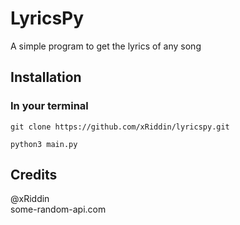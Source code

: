 # LyricsPy
A simple program to get the lyrics of any song

## Installation
### In your terminal

``git clone https://github.com/xRiddin/lyricspy.git``

``python3 main.py
``

## Credits

@xRiddin  
some-random-api.com

